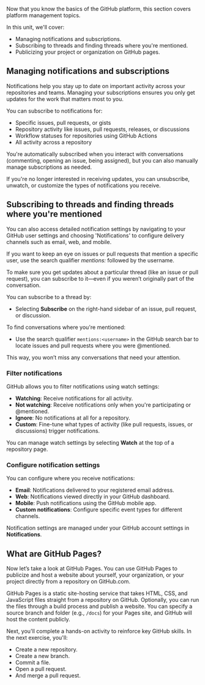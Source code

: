 Now that you know the basics of the GitHub platform, this section covers platform management topics.

In this unit, we'll cover:

- Managing notifications and subscriptions.
- Subscribing to threads and finding threads where you're mentioned.
- Publicizing your project or organization on GitHub pages.

## Managing notifications and subscriptions

Notifications help you stay up to date on important activity across your repositories and teams. Managing your subscriptions ensures you only get updates for the work that matters most to you.

You can subscribe to notifications for:

- Specific issues, pull requests, or gists
- Repository activity like issues, pull requests, releases, or discussions
- Workflow statuses for repositories using GitHub Actions
- All activity across a repository

You're automatically subscribed when you interact with conversations (commenting, opening an issue, being assigned), but you can also manually manage subscriptions as needed.

If you're no longer interested in receiving updates, you can unsubscribe, unwatch, or customize the types of notifications you receive.

## Subscribing to threads and finding threads where you're mentioned

You can also access detailed notification settings by navigating to your GitHub user settings and choosing 'Notifications' to configure delivery channels such as email, web, and mobile.

If you want to keep an eye on issues or pull requests that mention a specific user, use the search qualifier *mentions:* followed by the username.

To make sure you get updates about a particular thread (like an issue or pull request), you can subscribe to it—even if you weren’t originally part of the conversation.

You can subscribe to a thread by:

- Selecting **Subscribe** on the right-hand sidebar of an issue, pull request, or discussion.

To find conversations where you're mentioned:

- Use the search qualifier `mentions:<username>` in the GitHub search bar to locate issues and pull requests where you were @mentioned.

This way, you won’t miss any conversations that need your attention.

### Filter notifications

GitHub allows you to filter notifications using watch settings:

- **Watching**: Receive notifications for all activity.
- **Not watching**: Receive notifications only when you're participating or @mentioned.
- **Ignore**: No notifications at all for a repository.
- **Custom**: Fine-tune what types of activity (like pull requests, issues, or discussions) trigger notifications.

You can manage watch settings by selecting **Watch** at the top of a repository page.

### Configure notification settings

You can configure where you receive notifications:

- **Email**: Notifications delivered to your registered email address.
- **Web**: Notifications viewed directly in your GitHub dashboard.
- **Mobile**: Push notifications using the GitHub mobile app.
- **Custom notifications**: Configure specific event types for different channels.

Notification settings are managed under your GitHub account settings in **Notifications**.

## What are GitHub Pages?

Now let’s take a look at GitHub Pages. You can use GitHub Pages to publicize and host a website about yourself, your organization, or your project directly from a repository on GitHub.com.

GitHub Pages is a static site-hosting service that takes HTML, CSS, and JavaScript files straight from a repository on GitHub. Optionally, you can run the files through a build process and publish a website. You can specify a source branch and folder (e.g., `/docs`) for your Pages site, and GitHub will host the content publicly.

Next, you'll complete a hands-on activity to reinforce key GitHub skills. In the next exercise, you'll:

- Create a new repository.
- Create a new branch.
- Commit a file.
- Open a pull request.
- And merge a pull request.
